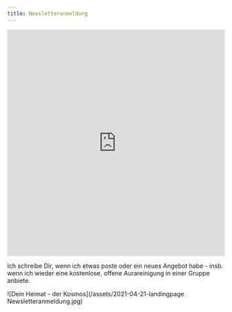 ```yaml
---
title: Newsletteranmeldung
---
```


<iframe width="540" height="525" src="https://82868399.sibforms.com/serve/MUIEAJEnFmETVM0ogc7LVk4ktqFqArJOvKQsbklksNw3aT8EK1UJAjl5BkMo2-goYAYmUBh5KdGwPcgdhO0QsNA15PkdQtYpiU9-jaauLTCssBcoaUCc2PprpRFislkgEgSEFHC2UPAnjnxW_kx1mgf4ugRek-ezOrZMGHifCdYURkvC8owdxSUTfjpt-mWsR8AL0dMqLpBxGRxM" frameborder="0" scrolling="auto" allowfullscreen style="display: block;margin-left: auto;margin-right: auto;max-width: 100%;"></iframe>

</p>

Ich schreibe Dir, wenn ich etwas poste oder ein neues Angebot habe - insb. wenn ich wieder eine kostenlose, offene Aurareinigung in einer Gruppe anbiete. 

![Dein Heimat - der Kosmos](/assets/2021-04-21-landingpage Newsletteranmeldung.jpg)
